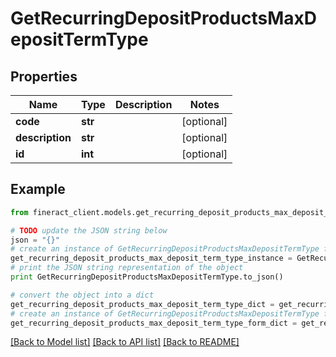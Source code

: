 # GetRecurringDepositProductsMaxDepositTermType


## Properties

Name | Type | Description | Notes
------------ | ------------- | ------------- | -------------
**code** | **str** |  | [optional] 
**description** | **str** |  | [optional] 
**id** | **int** |  | [optional] 

## Example

```python
from fineract_client.models.get_recurring_deposit_products_max_deposit_term_type import GetRecurringDepositProductsMaxDepositTermType

# TODO update the JSON string below
json = "{}"
# create an instance of GetRecurringDepositProductsMaxDepositTermType from a JSON string
get_recurring_deposit_products_max_deposit_term_type_instance = GetRecurringDepositProductsMaxDepositTermType.from_json(json)
# print the JSON string representation of the object
print GetRecurringDepositProductsMaxDepositTermType.to_json()

# convert the object into a dict
get_recurring_deposit_products_max_deposit_term_type_dict = get_recurring_deposit_products_max_deposit_term_type_instance.to_dict()
# create an instance of GetRecurringDepositProductsMaxDepositTermType from a dict
get_recurring_deposit_products_max_deposit_term_type_form_dict = get_recurring_deposit_products_max_deposit_term_type.from_dict(get_recurring_deposit_products_max_deposit_term_type_dict)
```
[[Back to Model list]](../README.md#documentation-for-models) [[Back to API list]](../README.md#documentation-for-api-endpoints) [[Back to README]](../README.md)


